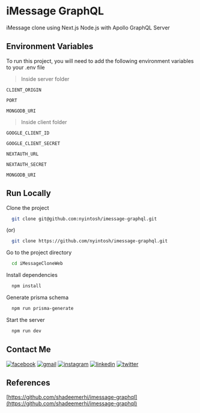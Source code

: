 # iMessage GraphQL

iMessage clone using Next.js Node.js with Apollo GraphQL Server

## Environment Variables

To run this project, you will need to add the following environment variables to your .env file

> Inside server folder

`CLIENT_ORIGIN`

`PORT`

`MONGODB_URI`

> Inside client folder

`GOOGLE_CLIENT_ID`

`GOOGLE_CLIENT_SECRET`

`NEXTAUTH_URL`

`NEXTAUTH_SECRET`

`MONGODB_URI`

## Run Locally

Clone the project

```bash
  git clone git@github.com:nyintosh/imessage-graphql.git
```

(or)

```bash
  git clone https://github.com/nyintosh/imessage-graphql.git
```

Go to the project directory

```bash
  cd iMessageCloneWeb
```

Install dependencies

```bash
  npm install
```

Generate prisma schema

```bash
  npm run prisma-generate
```

Start the server

```bash
  npm run dev
```

## Contact Me

[![facebook](https://img.shields.io/badge/Facebook-1877F2?style=for-the-badge&logo=facebook&logoColor=white)](https://facebook.com/nyintosh/)
[![gmail](https://img.shields.io/badge/Gmail-D14836?style=for-the-badge&logo=gmail&logoColor=white)](mailto:nyintosh@gmail.com)
[![instagram](https://img.shields.io/badge/Instagram-E4405F?style=for-the-badge&logo=instagram&logoColor=white)](https://instagram.com/nyintosh/)
[![linkedin](https://img.shields.io/badge/LinkedIn-0077B5?style=for-the-badge&logo=linkedin&logoColor=white)](https://www.linkedin.com/in/nyintosh/)
[![twitter](https://img.shields.io/badge/Twitter-1DA1F2?style=for-the-badge&logo=twitter&logoColor=white)](https://www.twitter.com/nyintosh/)

## References

[https://github.com/shadeemerhi/imessage-graphql](https://github.com/shadeemerhi/imessage-graphql)
